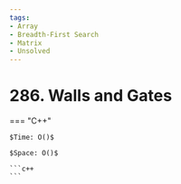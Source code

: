 ```yaml
---
tags:
- Array
- Breadth-First Search
- Matrix
- Unsolved
---
```



# 286. Walls and Gates

=== "C++"

    $Time: O()$

    $Space: O()$

    ```c++
    ```